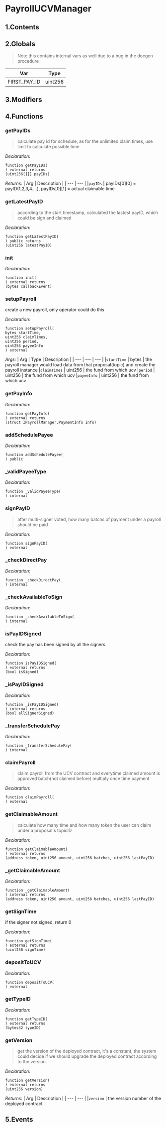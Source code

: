 # PayrollUCVManager





## 1.Contents
<!-- START doctoc -->
<!-- END doctoc -->

## 2.Globals

> Note this contains internal vars as well due to a bug in the docgen procedure

| Var | Type |
| --- | --- |
| FIRST_PAY_ID | uint256 |

## 3.Modifiers

## 4.Functions

### getPayIDs

> calculate pay id for schedule, as for the unlimited claim times, use limit to calculate possible time


*Declaration:*
```solidity
function getPayIDs(
) external returns
(uint256[][] payIDs)
```


*Returns:*
| Arg | Description |
| --- | --- |
|`payIDs` | payIDs[0][0] = payID(1,2,3,4....), payIDs[0][1] = actual claimable time

### getLatestPayID

> according to the start timestamp, calculated the lastest payID, which could be sign and claimed

*Declaration:*
```solidity
function getLatestPayID(
) public returns
(uint256 latestPayID)
```




### init



*Declaration:*
```solidity
function init(
) external returns
(bytes callbackEvent)
```




### setupPayroll
create a new payroll, only operator could do this



*Declaration:*
```solidity
function setupPayroll(
bytes startTime,
uint256 claimTimes,
uint256 period,
uint256 payeeInfo
) external
```

*Args:*
| Arg | Type | Description |
| --- | --- | --- |
|`startTime` | bytes | the payroll manager would load data from that proposal(topic) and create the payroll instance
|`claimTimes` | uint256 | the fund from which ucv
|`period` | uint256 | the fund from which ucv
|`payeeInfo` | uint256 | the fund from which ucv


### getPayInfo



*Declaration:*
```solidity
function getPayInfo(
) external returns
(struct IPayrollManager.PaymentInfo info)
```




### addSchedulePayee



*Declaration:*
```solidity
function addSchedulePayee(
) public
```




### _validPayeeType



*Declaration:*
```solidity
function _validPayeeType(
) internal
```




### signPayID

> after multi-signer voted, how many batchs of payment under a payroll should be paid

*Declaration:*
```solidity
function signPayID(
) external
```




### _checkDirectPay



*Declaration:*
```solidity
function _checkDirectPay(
) internal
```




### _checkAvailableToSign



*Declaration:*
```solidity
function _checkAvailableToSign(
) internal
```




### isPayIDSigned
check the pay has been signed by all the signers


*Declaration:*
```solidity
function isPayIDSigned(
) external returns
(bool isSigned)
```




### _isPayIDSigned



*Declaration:*
```solidity
function _isPayIDSigned(
) internal returns
(bool allSignerSigned)
```




### _transferSchedulePay



*Declaration:*
```solidity
function _transferSchedulePay(
) internal
```




### claimPayroll

> claim payroll from the UCV contract and everytime claimed amount is approved batch(not claimed before) multiply once time payment

*Declaration:*
```solidity
function claimPayroll(
) external
```




### getClaimableAmount

> calculate how many time and how many token the user can claim under a proposal's topicID

*Declaration:*
```solidity
function getClaimableAmount(
) external returns
(address token, uint256 amount, uint256 batches, uint256 lastPayID)
```




### _getClaimableAmount



*Declaration:*
```solidity
function _getClaimableAmount(
) internal returns
(address token, uint256 amount, uint256 batches, uint256 lastPayID)
```




### getSignTime
if the signer not signed, return 0


*Declaration:*
```solidity
function getSignTime(
) external returns
(uint256 signTime)
```




### depositToUCV



*Declaration:*
```solidity
function depositToUCV(
) external
```




### getTypeID



*Declaration:*
```solidity
function getTypeID(
) external returns
(bytes32 typeID)
```




### getVersion

> get the version of the deployed contract, it's a constant, the system could
decide if we should upgrade the deployed contract according to the version.


*Declaration:*
```solidity
function getVersion(
) external returns
(uint256 version)
```


*Returns:*
| Arg | Description |
| --- | --- |
|`version` | the version number of the deployed contract

## 5.Events
